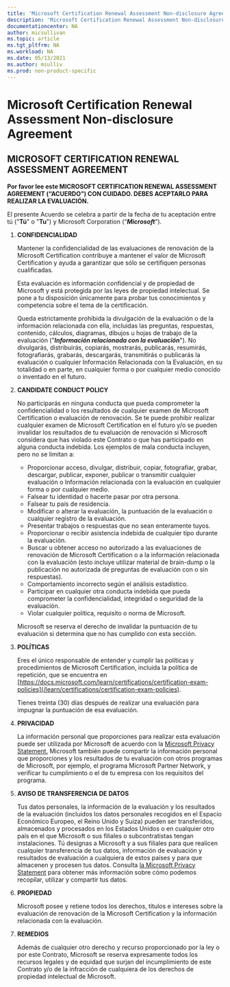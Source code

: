 ```yaml
---
title: 'Microsoft Certification Renewal Assessment Non-disclosure Agreement | Microsoft Docs'
description: 'Microsoft Certification Renewal Assessment Non-disclosure Agreement'
documentationcenter: NA
author: micsullivan
ms.topic: article
ms.tgt_pltfrm: NA
ms.workload: NA
ms.date: 05/13/2021
ms.author: msulliv
ms.prod: non-product-specific
---
```

# Microsoft Certification Renewal Assessment Non-disclosure Agreement

## MICROSOFT CERTIFICATION RENEWAL ASSESSMENT AGREEMENT

**Por favor lee este MICROSOFT CERTIFICATION RENEWAL ASSESSMENT AGREEMENT (“ACUERDO”) CON CUIDADO. DEBES ACEPTARLO PARA REALIZAR LA EVALUACIÓN.**

El presente Acuerdo se celebra a partir de la fecha de tu aceptación entre tú ("**Tú**" o "**Tu**") y Microsoft Corporation (“***Microsoft***”).

1. **CONFIDENCIALIDAD**

    Mantener la confidencialidad de las evaluaciones de renovación de la Microsoft Certification contribuye a mantener el valor de Microsoft Certification y ayuda a garantizar que sólo se certifiquen personas cualificadas.

    Esta evaluación es información confidencial y de propiedad de Microsoft y está protegida por las leyes de propiedad intelectual. Se pone a tu disposición únicamente para probar tus conocimientos y competencia sobre el tema de la certificación.

    Queda estrictamente prohibida la divulgación de la evaluación o de la información relacionada con ella, incluidas las preguntas, respuestas, contenido, cálculos, diagramas, dibujos u hojas de trabajo de la evaluación ("***Información relacionada con la evaluación***"). No divulgarás, distribuirás, copiarás, mostrarás, publicarás, resumirás, fotografiarás, grabarás, descargarás, transmitirás o publicarás la evaluación o cualquier Información Relacionada con la Evaluación, en su totalidad o en parte, en cualquier forma o por cualquier medio conocido o inventado en el futuro.

2. **CANDIDATE CONDUCT POLICY**

    No participarás en ninguna conducta que pueda comprometer la confidencialidad o los resultados de cualquier examen de Microsoft Certification o evaluación de renovación. Se te puede prohibir realizar cualquier examen de Microsoft Certification en el futuro y/o se pueden invalidar los resultados de tu evaluación de renovación si Microsoft considera que has violado este Contrato o que has participado en alguna conducta indebida. Los ejemplos de mala conducta incluyen, pero no se limitan a:

    - Proporcionar acceso, divulgar, distribuir, copiar, fotografiar, grabar, descargar, publicar, exponer, publicar o transmitir cualquier evaluación o Información relacionada con la evaluación en cualquier forma o por cualquier medio.
    - Falsear tu identidad o hacerte pasar por otra persona.
    - Falsear tu país de residencia.
    - Modificar o alterar la evaluación, la puntuación de la evaluación o cualquier registro de la evaluación.
    - Presentar trabajos o respuestas que no sean enteramente tuyos.
    - Proporcionar o recibir asistencia indebida de cualquier tipo durante la evaluación.
    - Buscar u obtener acceso no autorizado a las evaluaciones de renovación de Microsoft Certification o a la información relacionada con la evaluación (esto incluye utilizar material de brain-dump o la publicación no autorizada de preguntas de evaluación con o sin respuestas).
    - Comportamiento incorrecto según el análisis estadístico.
    - Participar en cualquier otra conducta indebida que pueda comprometer la confidencialidad, integridad o seguridad de la evaluación.
    - Violar cualquier política, requisito o norma de Microsoft.

    Microsoft se reserva el derecho de invalidar la puntuación de tu evaluación si determina que no has cumplido con esta sección.

3. **POLÍTICAS**

    Eres el único responsable de entender y cumplir las políticas y procedimientos de Microsoft Certification, incluida la política de repetición, que se encuentra en [https://docs.microsoft.com/learn/certifications/certification-exam-policies](/learn/certifications/certification-exam-policies).

    Tienes treinta (30) días después de realizar una evaluación para impugnar la puntuación de esa evaluación.

4. **PRIVACIDAD**

    La información personal que proporciones para realizar esta evaluación puede ser utilizada por Microsoft de acuerdo con la [Microsoft Privacy Statement.](https://privacy.microsoft.com/en-us/privacystatement) Microsoft también puede compartir la información personal que proporciones y los resultados de tu evaluación con otros programas de Microsoft, por ejemplo, el programa Microsoft Partner Network, y verificar tu cumplimiento o el de tu empresa con los requisitos del programa.

5. **AVISO DE TRANSFERENCIA DE DATOS**

    Tus datos personales, la información de la evaluación y los resultados de la evaluación (incluidos los datos personales recogidos en el Espacio Económico Europeo, el Reino Unido y Suiza) pueden ser transferidos, almacenados y procesados en los Estados Unidos o en cualquier otro país en el que Microsoft o sus filiales o subcontratistas tengan instalaciones. Tú designas a Microsoft y a sus filiales para que realicen cualquier transferencia de tus datos, información de evaluación y resultados de evaluación a cualquiera de estos países y para que almacenen y procesen tus datos. Consulta [la Microsoft Privacy Statement](https://go.microsoft.com/fwlink/?LinkId=248681) para obtener más información sobre cómo podemos recopilar, utilizar y compartir tus datos.

6. **PROPIEDAD**

    Microsoft posee y retiene todos los derechos, títulos e intereses sobre la evaluación de renovación de la Microsoft Certification y la información relacionada con la evaluación.

7. **REMEDIOS**

    Además de cualquier otro derecho y recurso proporcionado por la ley o por este Contrato, Microsoft se reserva expresamente todos los recursos legales y de equidad que surjan del incumplimiento de este Contrato y/o de la infracción de cualquiera de los derechos de propiedad intelectual de Microsoft.